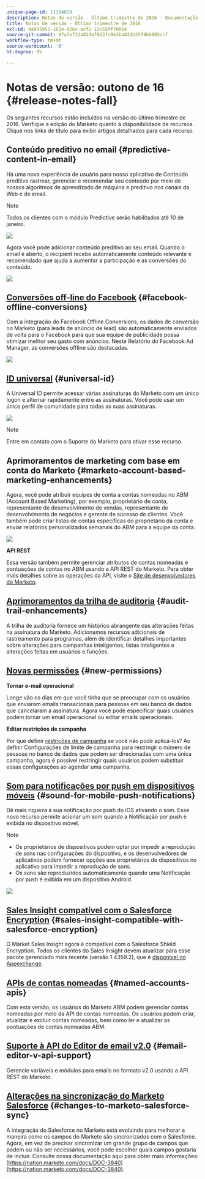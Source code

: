 ```yaml
---
unique-page-id: 11384018
description: Notas de versão - Último trimestre de 2016 - Documentação do Marketo - Documentação do produto
title: Notas de versão - Último trimestre de 2016
exl-id: da935951-162e-426c-acf2-12c55ff706b4
source-git-commit: 4fa7e733a824af8d2fc0e3ba824b25f9bb985ccf
workflow-type: tm+mt
source-wordcount: '0'
ht-degree: 0%

---
```


# Notas de versão: outono de 16 {#release-notes-fall}

Os seguintes recursos estão incluídos na versão do último trimestre de 2016. Verifique a edição do Marketo quanto à disponibilidade de recursos. Clique nos links de título para exibir artigos detalhados para cada recurso.

## Conteúdo preditivo no email {#predictive-content-in-email}

Há uma nova experiência de usuário para nosso aplicativo de Conteúdo preditivo rastrear, gerenciar e recomendar seu conteúdo por meio de nossos algoritmos de aprendizado de máquina e preditivo nos canais da Web e de email.

>[!NOTE]
>
>Todos os clientes com o módulo Predictive serão habilitados até 10 de janeiro.

![](assets/shafe.png)

Agora você pode adicionar conteúdo preditivo ao seu email. Quando o email é aberto, o recipient recebe automaticamente conteúdo relevante e recomendado que ajuda a aumentar a participação e as conversões do conteúdo.

![](assets/predictive.png)

## [Conversões off-line do Facebook](/help/marketo/product-docs/demand-generation/facebook/understanding-facebook-offline-conversions.md) {#facebook-offline-conversions}

Com a integração do Facebook Offline Conversions, os dados de conversão no Marketo (para leads de anúncio de lead) são automaticamente enviados de volta para o Facebook para que sua equipe de publicidade possa otimizar melhor seu gasto com anúncios. Neste Relatório do Facebook Ad Manager, as conversões offline são destacadas.

![](assets/facebook.png)

## [ID universal](/help/marketo/product-docs/administration/settings/using-a-universal-id-for-subscription-login.md) {#universal-id}

A Universal ID permite acessar várias assinaturas do Marketo com um único logon e alternar rapidamente entre as assinaturas. Você pode usar um único perfil de comunidade para todas as suas assinaturas.

![](assets/image2016-11-3-15-3a10-3a16.png)

>[!NOTE]
>
>Entre em contato com o Suporte da Marketo para ativar esse recurso.

## Aprimoramentos de marketing com base em conta do Marketo {#marketo-account-based-marketing-enhancements}

Agora, você pode atribuir equipes de conta a contas nomeadas no ABM (Account Based Marketing), por exemplo, proprietário de conta, representante de desenvolvimento de vendas, representante de desenvolvimento de negócios e gerente de sucesso de clientes. Você também pode criar listas de contas específicas do proprietário da conta e enviar relatórios personalizados semanais do ABM para a equipe da conta.

![](assets/account-team-11-15-16.png)

**API REST**

Essa versão também permite gerenciar atributos de contas nomeadas e pontuações de contas no ABM usando a API REST do Marketo. Para obter mais detalhes sobre as operações da API, visite o [Site de desenvolvedores do Marketo](https://developers.marketo.com/rest-api/lead-database/named-accounts).

## [Aprimoramentos da trilha de auditoria](/help/marketo/product-docs/administration/audit-trail/change-details-in-audit-trail.md) {#audit-trail-enhancements}

A trilha de auditoria fornece um histórico abrangente das alterações feitas na assinatura do Marketo. Adicionamos recursos adicionais de rastreamento para programas, além de identificar detalhes importantes sobre alterações para campanhas inteligentes, listas inteligentes e alterações feitas em usuários e funções.

## [Novas permissões](/help/marketo/product-docs/administration/users-and-roles/descriptions-of-role-permissions.md) {#new-permissions}

**Tornar e-mail operacional**

Longe vão os dias em que você tinha que se preocupar com os usuários que enviaram emails transacionais para pessoas em seu banco de dados que cancelaram a assinatura. Agora você pode especificar quais usuários podem tornar um email operacional ou editar emails operacionais.

**Editar restrições de campanha**

Por que definir [restrições de campanha](/help/marketo/product-docs/administration/email-setup/enable-person-restrictions-for-smart-campaigns.md) se você não pode aplicá-los? Ao definir Configurações de limite de campanha para restringir o número de pessoas no banco de dados que podem ser direcionadas com uma única campanha, agora é possível restringir quais usuários podem substituir essas configurações ao agendar uma campanha.

## [Som para notificações por push em dispositivos móveis](/help/marketo/product-docs/mobile-marketing/push-notifications/configure-mobile-push-notification.md) {#sound-for-mobile-push-notifications}

Dê mais riqueza à sua notificação por push do iOS ativando o som. Esse novo recurso permite acionar um som quando a Notificação por push é exibida no dispositivo móvel.

>[!NOTE]
>
>* Os proprietários de dispositivos podem optar por impedir a reprodução de sons nas configurações do dispositivo, e os desenvolvedores de aplicativos podem fornecer opções aos proprietários de dispositivos no aplicativo para impedir a reprodução de sons.
>* Os sons são reproduzidos automaticamente quando uma Notificação por push é exibida em um dispositivo Android.


![](assets/sound-for-push-notifications.png)

## [Sales Insight compatível com o Salesforce Encryption](/help/marketo/product-docs/marketo-sales-insight/msi-for-salesforce/installation/install-marketo-sales-insight-package-in-salesforce-appexchange.md) {#sales-insight-compatible-with-salesforce-encryption}

O Market Sales Insight agora é compatível com o Salesforce Shield Encryption. Todos os clientes do Sales Insight devem atualizar para esse pacote gerenciado mais recente (versão 1.4359.2), que é [disponível no Appexchange](https://appexchange.salesforce.com/listingDetail?listingId=a0N30000001SVZmEAO).

## [APIs de contas nomeadas](https://developers.marketo.com/rest-api/lead-database/named-accounts/) {#named-accounts-apis}

Com esta versão, os usuários do Marketo ABM podem gerenciar contas nomeadas por meio da API de contas nomeadas. Os usuários podem criar, atualizar e excluir contas nomeadas, bem como ler e atualizar as pontuações de contas nomeadas ABM.

## [Suporte à API do Editor de email v2.0](https://developers.marketo.com/rest-api/assets/emails/) {#email-editor-v-api-support}

Gerencie variáveis e módulos para emails no formato v2.0 usando a API REST do Marketo.

## [Alterações na sincronização do Marketo Salesforce](https://nation.marketo.com/docs/DOC-3840) {#changes-to-marketo-salesforce-sync}

A integração do Salesforce no Marketo está evoluindo para melhorar a maneira como os campos do Marketo são sincronizados com o Salesforce. Agora, em vez de precisar sincronizar um grande grupo de campos que podem ou não ser necessários, você pode escolher quais campos gostaria de incluir. Consulte nossa documentação aqui para obter mais informações: [https://nation.marketo.com/docs/DOC-3840](https://nation.marketo.com/docs/DOC-3840).
